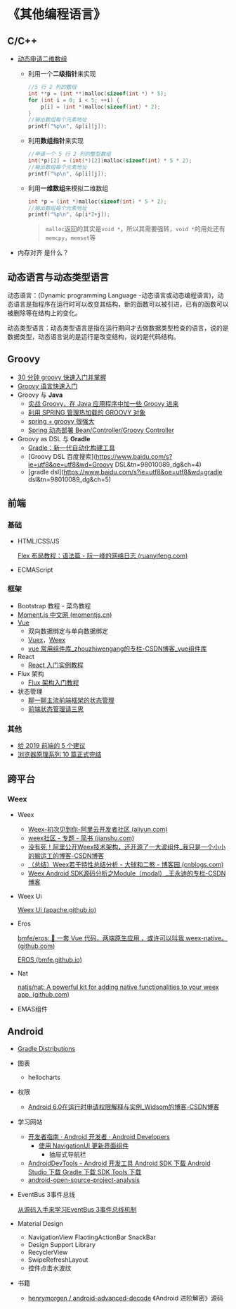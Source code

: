 # 《其他编程语言》



## C/C++

- [动态申请二维数组](https://blog.csdn.net/qq_41822235/article/details/81142107)

  - 利用一个**二级指针**来实现

    ```c
    //5 行 2 列的数组
    int **p = (int **)malloc(sizeof(int *) * 5);
    for (int i = 0; i < 5; ++i) {
        p[i] = (int *)malloc(sizeof(int) * 2);
    }
    //输出数组每个元素地址
    printf("%p\n", &p[i][j]);
    ```

  - 利用**数组指针**来实现

    ```c
    //申请一个 5 行 2 列的整型数组
    int(*p)[2] = (int(*)[2])malloc(sizeof(int) * 5 * 2);
    //输出数组每个元素地址
    printf("%p\n", &p[i][j]);
    ```

  - 利用**一维数组**来模拟二维数组

    ```c
    int *p = (int *)malloc(sizeof(int) * 5 * 2);
    //输出数组每个元素地址
    printf("%p\n", &p[i*2+j]);
    ```

    > `malloc`返回的其实是`void *`，所以其需要强转，`void *`的用处还有`memcpy`，`memset`等

- 内存对齐 是什么？





## 动态语言与动态类型语言

动态语言：(Dynamic programming Language -动态语言或动态编程语言)，动态语言是指程序在运行时可以改变其结构，新的函数可以被引进，已有的函数可以被删除等在结构上的变化。

动态类型语言：动态类型语言是指在运行期间才去做数据类型检查的语言，说的是数据类型，动态语言说的是运行是改变结构，说的是代码结构。





## Groovy

- [30 分钟 groovy 快速入门并掌握](https://www.cnblogs.com/amosli/p/3970810.html)
- [Groovy 语言快速入门](https://www.jianshu.com/p/e8dec95c4326)
- Groovy 与 **Java**
  - [实战 Groovy，在 Java 应用程序中加一些 Groovy 进来](https://www.ibm.com/developerworks/cn/java/j-pg05245/)
  - [利用 SPRING 管理热加载的 GROOVY 对象](https://palexu.github.io/posts/spring-dynamic-load-groovy-bean?hmsr=toutiao.io&utm_medium=toutiao.io&utm_source=toutiao.io)
  - [spring + groovy 很强大](https://blog.csdn.net/qq362228416/article/details/8811136)
  - [Spring 动态部署 Bean/Controller/Groovy Controller](https://jinnianshilongnian.iteye.com/blog/1999284)
- Groovy as DSL 与 **Gradle**
  - [Gradle：新一代自动化构建工具](http://hao.jobbole.com/gradle/)
  - [Groovy DSL 百度搜索](https://www.baidu.com/s?ie=utf8&oe=utf8&wd=Groovy DSL&tn=98010089_dg&ch=4)
  - [gradle dsl](https://www.baidu.com/s?ie=utf8&oe=utf8&wd=gradle dsl&tn=98010089_dg&ch=5)





## 前端

### 基础

- HTML/CSS/JS

  [Flex 布局教程：语法篇 - 阮一峰的网络日志 (ruanyifeng.com)](http://www.ruanyifeng.com/blog/2015/07/flex-grammar.html)

- ECMAScript

### 框架

- Bootstrap 教程 - 菜鸟教程
- [Moment.js 中文网 (momentjs.cn)](http://momentjs.cn/)
- [Vue](https://cn.vuejs.org/)
  - 双向数据绑定与单向数据绑定
  - [Vuex](https://vuex.vuejs.org/zh/)，[Weex](http://weex.apache.org/cn/)
  - [vue 常用组件库_zhouzhiwengang的专栏-CSDN博客_vue组件库](https://blog.csdn.net/zhouzhiwengang/article/details/72621219)
- React
  - [React 入门实例教程](http://www.ruanyifeng.com/blog/2015/03/react.html)
- Flux 架构
  - [Flux 架构入门教程](http://www.ruanyifeng.com/blog/2016/01/flux.html)
- 状态管理
  - [聊一聊主流前端框架的状态管理](https://www.cnblogs.com/axel10/archive/2018/03/15/8571757.html)
  - [前端状态管理请三思](https://juejin.im/post/59fd94475188254115703461)

### 其他

- [给 2019 前端的 5 个建议](https://juejin.im/post/5c617c576fb9a049e93d33a4)
- [浏览器原理系列 10 篇正式完结](https://juejin.im/post/5c6d3e026fb9a04a0d576f98)





## 跨平台

### Weex

- Weex
  - [Weex-初次见到你-阿里云开发者社区 (aliyun.com)](https://developer.aliyun.com/article/59341)
  - [weex社区 - 专题 - 简书 (jianshu.com)](https://www.jianshu.com/c/f152a6d31479)
  - [没有死！阿里公开Weex技术架构，还开源了一大波组件_我只是一个小小的搬运工的博客-CSDN博客](https://blog.csdn.net/zz901214/article/details/79168707)
  - [（总结）Weex若干特性总结分析 - 大球和二憨 - 博客园 (cnblogs.com)](https://www.cnblogs.com/lightsun/p/5880753.html)
  - [Weex Android SDK源码分析之Module（modal）_王永迪的专栏-CSDN博客](https://blog.csdn.net/walid1992/article/details/51706199)

- Weex Ui

  [Weex Ui (apache.github.io)](https://apache.github.io/incubator-weex-ui/#/)

- Eros

  [bmfe/eros: 📱 一套 Vue 代码，两端原生应用 ，或许可以叫我 weex-native。 (github.com)](https://github.com/bmfe/eros)

  [EROS (bmfe.github.io)](https://bmfe.github.io/eros-docs/#/?id=介绍)

- Nat

  [natjs/nat: A powerful kit for adding native functionalities to your weex app. (github.com)](https://github.com/natjs/nat)

- EMAS组件





## Android

- [Gradle Distributions](https://services.gradle.org/distributions)

- 图表
  - hellocharts
  
- 权限
  - [Android 6.0在运行时申请权限解释与实例_Widsom的博客-CSDN博客](https://blog.csdn.net/qq_33689414/article/details/52650803)
  
- 学习网站
  - [开发者指南 · Android 开发者 · Android Developers](https://developer.android.com/guide)
    - [使用 NavigationUI 更新界面组件](https://developer.android.com/guide/navigation/navigation-ui#add_a_navigation_drawer)
      - 抽屉式导航栏
  - [AndroidDevTools - Android 开发工具 Android SDK 下载 Android Studio 下载 Gradle 下载 SDK Tools 下载](https://www.androiddevtools.cn/)
  - [android-open-source-project-analysis](https://github.com/sucese/android-open-source-project-analysis)
  
- EventBus 3事件总线

  [从源码入手来学习EventBus 3事件总线机制](https://mp.weixin.qq.com/s/TEUb_2phZV5cDAQxV1hhBg)

- Material Design
  
  - NavigationView FlaotingActionBar SnackBar
  - Design Support Library
  - RecyclerView
  - SwipeRefreshLayout
  - 控件点击水波纹
  
- 书籍
  - [henrymorgen / android-advanced-decode](https://github.com/henrymorgen/android-advanced-decode)  《Android 进阶解密》源码